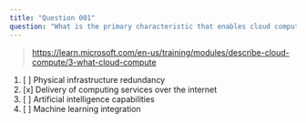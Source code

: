 ```yaml
---
title: "Question 001"
question: "What is the primary characteristic that enables cloud computing to rapidly expand IT infrastructure compared to traditional datacenters?"
---
```


> https://learn.microsoft.com/en-us/training/modules/describe-cloud-compute/3-what-cloud-compute

1. [ ] Physical infrastructure redundancy
1. [x] Delivery of computing services over the internet
1. [ ] Artificial intelligence capabilities
1. [ ] Machine learning integration
